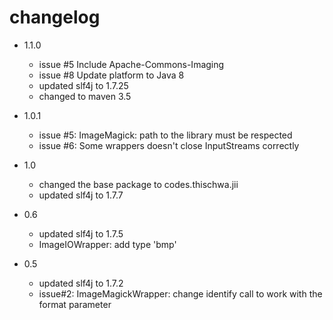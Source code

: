 # changelog

* 1.1.0
  * issue #5 Include Apache-Commons-Imaging 
  * issue #8 Update platform to Java 8
  * updated slf4j to 1.7.25
  * changed to maven 3.5

* 1.0.1
  * issue #5: ImageMagick: path to the library must be respected 
  * issue #6: Some wrappers doesn't close InputStreams correctly

* 1.0
  * changed the base package to codes.thischwa.jii
  * updated slf4j to 1.7.7

* 0.6
  * updated slf4j to 1.7.5
  * ImageIOWrapper: add type 'bmp'

* 0.5
  * updated slf4j to 1.7.2
  * issue#2: ImageMagickWrapper: change identify call to work with the format parameter
